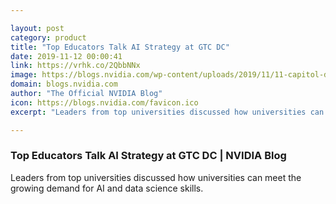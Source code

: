 ```yaml
---

layout: post
category: product
title: "Top Educators Talk AI Strategy at GTC DC"
date: 2019-11-12 00:00:41
link: https://vrhk.co/2QbbNNx
image: https://blogs.nvidia.com/wp-content/uploads/2019/11/11-capitol-dc.jpg
domain: blogs.nvidia.com
author: "The Official NVIDIA Blog"
icon: https://blogs.nvidia.com/favicon.ico
excerpt: "Leaders from top universities discussed how universities can meet the growing demand for AI and data science skills."

---
```


### Top Educators Talk AI Strategy at GTC DC | NVIDIA Blog

Leaders from top universities discussed how universities can meet the growing demand for AI and data science skills.